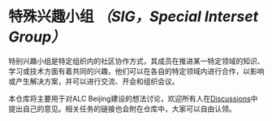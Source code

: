 # 特殊兴趣小组 _（SIG，Special Interset Group）_

特别兴趣小组是特定组织内的社区协作方式，其成员在推进某一特定领域的知识、学习或技术方面有着共同的兴趣，他们可以在各自的特定领域内进行合作，以影响或产生解决方案，并可以进行交流、开会和组织会议。

本仓库将主要用于对ALC Beijing建设的想法讨论，欢迎所有人在[Discussions](https://github.com/alc-beijing/SIG/discussions)中提出自己的意见。相关任务的链接也会附在仓库中，大家可以自由认领。
